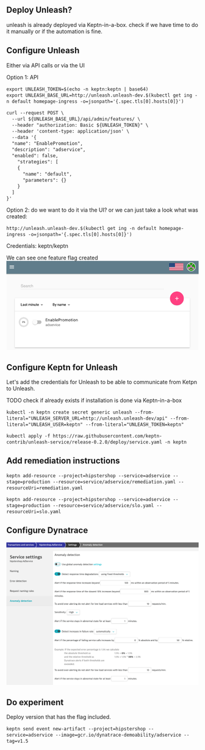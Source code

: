 
## Deploy Unleash?

unleash is already deployed via Keptn-in-a-box. check if we have time to do it manually or if the automation is fine.

## Configure Unleash

Either via API calls or via the UI

Option 1: API

```
export UNLEASH_TOKEN=$(echo -n keptn:keptn | base64)
export UNLEASH_BASE_URL=http://unleash.unleash-dev.$(kubectl get ing -n default homepage-ingress -o=jsonpath='{.spec.tls[0].hosts[0]}')
```

```
curl --request POST \
  --url ${UNLEASH_BASE_URL}/api/admin/features/ \
  --header "authorization: Basic ${UNLEASH_TOKEN}" \
  --header 'content-type: application/json' \
  --data '{
  "name": "EnablePromotion",
  "description": "adservice",
  "enabled": false,
    "strategies": [
    {
      "name": "default",
      "parameters": {}
    }
  ]
}'
```

Option 2: do we want to do it via the UI? or we can just take a look what was created:

```
http://unleash.unleash-dev.$(kubectl get ing -n default homepage-ingress -o=jsonpath='{.spec.tls[0].hosts[0]}')
```
Credentials: keptn/keptn

We can see one feature flag created
![unleash](./assets/unleash-ff.png)

## Configure Keptn for Unleash

Let's add the credentials for Unleash to be able to communicate from Ketpn to Unleash.

TODO check if already exists if installation is done via Keptn-in-a-box
```
kubectl -n keptn create secret generic unleash --from-literal="UNLEASH_SERVER_URL=http://unleash.unleash-dev/api" --from-literal="UNLEASH_USER=keptn" --from-literal="UNLEASH_TOKEN=keptn"
```

```
kubectl apply -f https://raw.githubusercontent.com/keptn-contrib/unleash-service/release-0.2.0/deploy/service.yaml -n keptn
```

## Add remediation instructions

```
keptn add-resource --project=hipstershop --service=adservice --stage=production --resource=service/adservice/remediation.yaml --resourceUri=remediation.yaml
```

```
keptn add-resource --project=hipstershop --service=adservice --stage=production --resource=service/adservice/slo.yaml --resourceUri=slo.yaml
```

## Configure Dynatrace

![anomaly detection](./assets/dt-anomaly-detection.png)

## Do experiment

Deploy version that has the flag included.

```
keptn send event new-artifact --project=hipstershop --service=adservice --image=gcr.io/dynatrace-demoability/adservice --tag=v1.5
```
